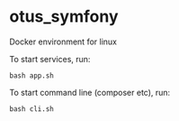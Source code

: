 # otus_symfony

Docker environment for linux

To start services, run:
```
bash app.sh
```
To start command line (composer etc), run:
```
bash cli.sh
```
